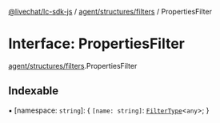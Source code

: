 [@livechat/lc-sdk-js](../README.md) / [agent/structures/filters](../modules/agent_structures_filters.md) / PropertiesFilter

# Interface: PropertiesFilter

[agent/structures/filters](../modules/agent_structures_filters.md).PropertiesFilter

## Indexable

▪ [namespace: `string`]: { `[name: string]`: [`FilterType`](agent_structures_filters.FilterType.md)<`any`\>;  }
